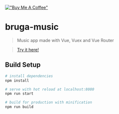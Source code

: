 [!["Buy Me A Coffee"](https://www.buymeacoffee.com/assets/img/custom_images/orange_img.png)](https://www.buymeacoffee.com/brugarolas)

# bruga-music

> Music app made with Vue, Vuex and Vue Router

> [Try it here!](https://brugarolas.github.io/bruga-music/)

## Build Setup

``` bash
# install dependencies
npm install

# serve with hot reload at localhost:8080
npm run start

# build for production with minification
npm run build
```
